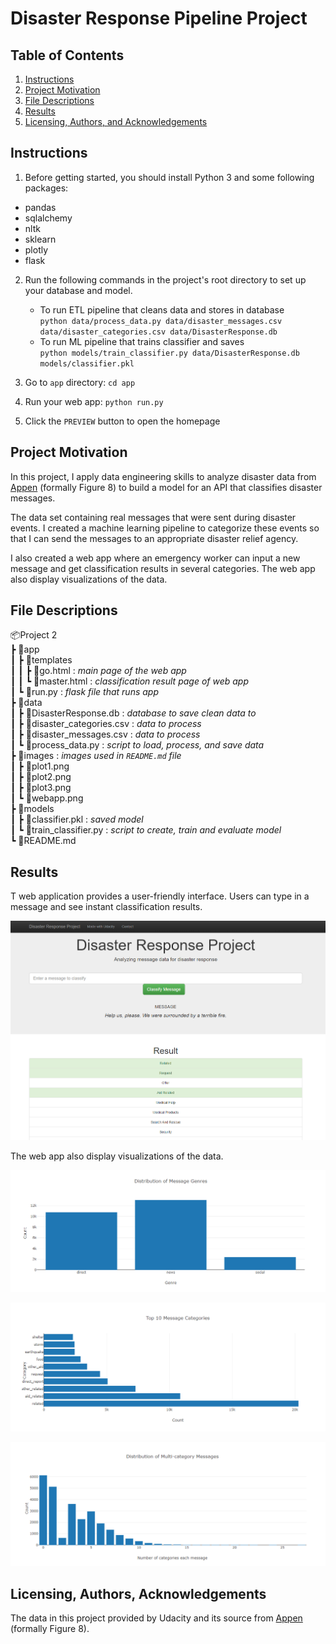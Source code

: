 # Disaster Response Pipeline Project

## Table of Contents

1. [Instructions](#instructions)
2. [Project Motivation](#motivation)
3. [File Descriptions](#files)
4. [Results](#results)
5. [Licensing, Authors, and Acknowledgements](#licensing)

## Instructions <a name="instructions"></a>

1. Before getting started, you should install Python 3 and some following packages:

- pandas
- sqlalchemy
- nltk
- sklearn
- plotly
- flask

2. Run the following commands in the project's root directory to set up your database and model.

    - To run ETL pipeline that cleans data and stores in database\
        `python data/process_data.py data/disaster_messages.csv data/disaster_categories.csv data/DisasterResponse.db`
    - To run ML pipeline that trains classifier and saves\
        `python models/train_classifier.py data/DisasterResponse.db models/classifier.pkl`

2. Go to `app` directory: `cd app`

3. Run your web app: `python run.py`

4. Click the `PREVIEW` button to open the homepage

## Project Motivation<a name="motivation"></a>

In this project, I apply data engineering skills to analyze disaster data from [Appen](https://appen.com/) (formally Figure 8) to build a model for an API that classifies disaster messages.

The data set containing real messages that were sent during disaster events. I created a machine learning pipeline to categorize these events so that I can send the messages to an appropriate disaster relief agency.

I also created a web app where an emergency worker can input a new message and get classification results in several categories. The web app also display visualizations of the data.

## File Descriptions <a name="files"></a>

📦Project 2\
 ┣ 📂app\
 ┃ ┣ 📂templates\
 ┃ ┃ ┣ 📜go.html : *main page of the web app*\
 ┃ ┃ ┗ 📜master.html : *classification result page of web app*\
 ┃ ┗ 📜run.py : *flask file that runs app*\
 ┣ 📂data\
 ┃ ┣ 📜DisasterResponse.db : *database to save clean data to*\
 ┃ ┣ 📜disaster_categories.csv : *data to process*\
 ┃ ┣ 📜disaster_messages.csv : *data to process*\
 ┃ ┗ 📜process_data.py : *script to load, process, and save data*\
 ┣ 📂images : *images used in `README.md` file*\
 ┃ ┣ 📜plot1.png\
 ┃ ┣ 📜plot2.png\
 ┃ ┣ 📜plot3.png\
 ┃ ┗ 📜webapp.png\
 ┣ 📂models\
 ┃ ┣ 📜classifier.pkl : *saved model*\
 ┃ ┗ 📜train_classifier.py : *script to create, train and evaluate model*\
 ┗ 📜README.md

## Results<a name="results"></a>

T web application provides a user-friendly interface. Users can type in a message and see instant classification results.

![webapp](./images/webapp.png)

The web app also display visualizations of the data.

![plot1](./images/plot1.png)

![plot2](./images/plot2.png)

![plot3](./images/plot3.png)

## Licensing, Authors, Acknowledgements<a name="licensing"></a>

The data in this project provided by Udacity and its source from [Appen](https://appen.com/) (formally Figure 8).

